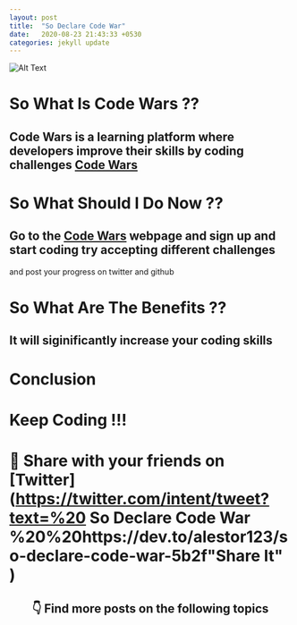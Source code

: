 ```yaml
---
layout: post
title:  "So Declare Code War"
date:   2020-08-23 21:43:33 +0530
categories: jekyll update
---
```


![Alt Text](https://dev-to-uploads.s3.amazonaws.com/i/ib0jmt8kiey9ijt6rfj3.png)

# So What Is Code Wars ??

## Code Wars is a learning platform where developers improve their skills by coding challenges [Code Wars](http://codewars.com/)

# So What Should I Do Now ??

## Go to the [Code Wars](http://codewars.com/) webpage and sign up and start coding try accepting different challenges 
and post your progress on twitter and github

# So What Are The Benefits ??

## It will siginificantly increase your coding skills 

# Conclusion


# Keep Coding !!!


# 🙏  Share with your friends on  [Twitter](https://twitter.com/intent/tweet?text=%20 So Declare Code War %20%20https://dev.to/alestor123/so-declare-code-war-5b2f"Share It" )
 
 
<h2 align=center> 👇  Find more posts on the following topics </h2>

